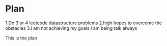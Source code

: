 ﻿# Plan
 1.Do 3 or 4 leetcode datastructure problems 
 2.high hopes to overcome the obstacles
 3.I am not achieving my goals 
 I am being talk always
 
 
This is the plan 




